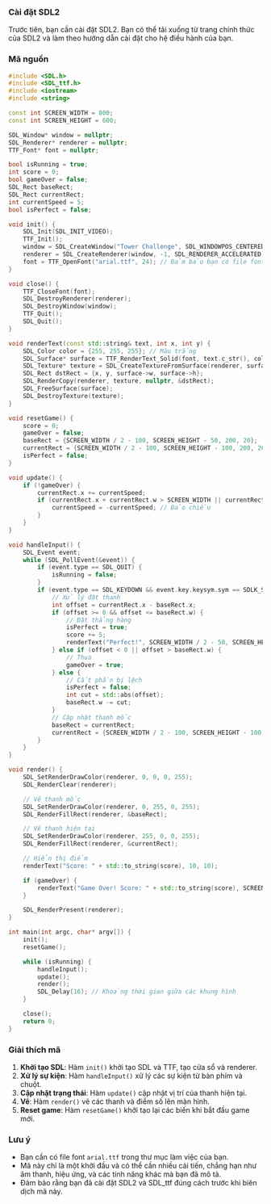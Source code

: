 ### Cài đặt SDL2
Trước tiên, bạn cần cài đặt SDL2. Bạn có thể tải xuống từ trang chính thức của SDL2 và làm theo hướng dẫn cài đặt cho hệ điều hành của bạn.

### Mã nguồn

```cpp
#include <SDL.h>
#include <SDL_ttf.h>
#include <iostream>
#include <string>

const int SCREEN_WIDTH = 800;
const int SCREEN_HEIGHT = 600;

SDL_Window* window = nullptr;
SDL_Renderer* renderer = nullptr;
TTF_Font* font = nullptr;

bool isRunning = true;
int score = 0;
bool gameOver = false;
SDL_Rect baseRect;
SDL_Rect currentRect;
int currentSpeed = 5;
bool isPerfect = false;

void init() {
    SDL_Init(SDL_INIT_VIDEO);
    TTF_Init();
    window = SDL_CreateWindow("Tower Challenge", SDL_WINDOWPOS_CENTERED, SDL_WINDOWPOS_CENTERED, SCREEN_WIDTH, SCREEN_HEIGHT, SDL_WINDOW_SHOWN);
    renderer = SDL_CreateRenderer(window, -1, SDL_RENDERER_ACCELERATED);
    font = TTF_OpenFont("arial.ttf", 24); // Đảm bảo bạn có file font arial.ttf trong thư mục làm việc
}

void close() {
    TTF_CloseFont(font);
    SDL_DestroyRenderer(renderer);
    SDL_DestroyWindow(window);
    TTF_Quit();
    SDL_Quit();
}

void renderText(const std::string& text, int x, int y) {
    SDL_Color color = {255, 255, 255}; // Màu trắng
    SDL_Surface* surface = TTF_RenderText_Solid(font, text.c_str(), color);
    SDL_Texture* texture = SDL_CreateTextureFromSurface(renderer, surface);
    SDL_Rect dstRect = {x, y, surface->w, surface->h};
    SDL_RenderCopy(renderer, texture, nullptr, &dstRect);
    SDL_FreeSurface(surface);
    SDL_DestroyTexture(texture);
}

void resetGame() {
    score = 0;
    gameOver = false;
    baseRect = {SCREEN_WIDTH / 2 - 100, SCREEN_HEIGHT - 50, 200, 20};
    currentRect = {SCREEN_WIDTH / 2 - 100, SCREEN_HEIGHT - 100, 200, 20};
    isPerfect = false;
}

void update() {
    if (!gameOver) {
        currentRect.x += currentSpeed;
        if (currentRect.x + currentRect.w > SCREEN_WIDTH || currentRect.x < 0) {
            currentSpeed = -currentSpeed; // Đảo chiều
        }
    }
}

void handleInput() {
    SDL_Event event;
    while (SDL_PollEvent(&event)) {
        if (event.type == SDL_QUIT) {
            isRunning = false;
        }
        if (event.type == SDL_KEYDOWN && event.key.keysym.sym == SDLK_SPACE && !gameOver) {
            // Xử lý đặt thanh
            int offset = currentRect.x - baseRect.x;
            if (offset >= 0 && offset <= baseRect.w) {
                // Đặt thẳng hàng
                isPerfect = true;
                score += 5;
                renderText("Perfect!", SCREEN_WIDTH / 2 - 50, SCREEN_HEIGHT / 2);
            } else if (offset < 0 || offset > baseRect.w) {
                // Thua
                gameOver = true;
            } else {
                // Cắt phần bị lệch
                isPerfect = false;
                int cut = std::abs(offset);
                baseRect.w -= cut;
            }
            // Cập nhật thanh mốc
            baseRect = currentRect;
            currentRect = {SCREEN_WIDTH / 2 - 100, SCREEN_HEIGHT - 100, 200, 20};
        }
    }
}

void render() {
    SDL_SetRenderDrawColor(renderer, 0, 0, 0, 255);
    SDL_RenderClear(renderer);

    // Vẽ thanh mốc
    SDL_SetRenderDrawColor(renderer, 0, 255, 0, 255);
    SDL_RenderFillRect(renderer, &baseRect);

    // Vẽ thanh hiện tại
    SDL_SetRenderDrawColor(renderer, 255, 0, 0, 255);
    SDL_RenderFillRect(renderer, &currentRect);

    // Hiển thị điểm
    renderText("Score: " + std::to_string(score), 10, 10);

    if (gameOver) {
        renderText("Game Over! Score: " + std::to_string(score), SCREEN_WIDTH / 2 - 100, SCREEN_HEIGHT / 2);
    }

    SDL_RenderPresent(renderer);
}

int main(int argc, char* argv[]) {
    init();
    resetGame();

    while (isRunning) {
        handleInput();
        update();
        render();
        SDL_Delay(16); // Khoảng thời gian giữa các khung hình
    }

    close();
    return 0;
}
```

### Giải thích mã
1. **Khởi tạo SDL**: Hàm `init()` khởi tạo SDL và TTF, tạo cửa sổ và renderer.
2. **Xử lý sự kiện**: Hàm `handleInput()` xử lý các sự kiện từ bàn phím và chuột.
3. **Cập nhật trạng thái**: Hàm `update()` cập nhật vị trí của thanh hiện tại.
4. **Vẽ**: Hàm `render()` vẽ các thanh và điểm số lên màn hình.
5. **Reset game**: Hàm `resetGame()` khởi tạo lại các biến khi bắt đầu game mới.

### Lưu ý
- Bạn cần có file font `arial.ttf` trong thư mục làm việc của bạn.
- Mã này chỉ là một khởi đầu và có thể cần nhiều cải tiến, chẳng hạn như âm thanh, hiệu ứng, và các tính năng khác mà bạn đã mô tả.
- Đảm bảo rằng bạn đã cài đặt SDL2 và SDL_ttf đúng cách trước khi biên dịch mã này.